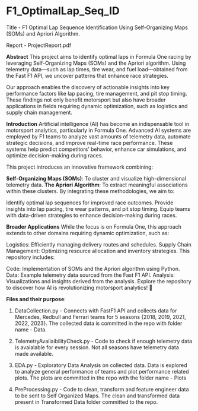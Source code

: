 # F1_OptimalLap_Seq_ID
Title - F1 Optimal Lap Sequence Identification Using Self-Organizing Maps (SOMs) and Apriori Algorithm.

Report - ProjectReport.pdf

**Abstract**
This project aims to identify optimal laps in Formula One racing by leveraging Self-Organizing Maps (SOMs) and the Apriori algorithm. Using telemetry data—such as lap times, tire wear, and fuel load—obtained from the Fast F1 API, we uncover patterns that enhance race strategies.

Our approach enables the discovery of actionable insights into key performance factors like lap pacing, tire management, and pit stop timing. These findings not only benefit motorsport but also have broader applications in fields requiring dynamic optimization, such as logistics and supply chain management.

**Introduction**
Artificial intelligence (AI) has become an indispensable tool in motorsport analytics, particularly in Formula One. Advanced AI systems are employed by F1 teams to analyze vast amounts of telemetry data, automate strategic decisions, and improve real-time race performance. These systems help predict competitors’ behavior, enhance car simulations, and optimize decision-making during races.

This project introduces an innovative framework combining:

**Self-Organizing Maps (SOMs)**: To cluster and visualize high-dimensional telemetry data.
**The Apriori Algorithm**: To extract meaningful associations within these clusters.
By integrating these methodologies, we aim to:

Identify optimal lap sequences for improved race outcomes.
Provide insights into lap pacing, tire wear patterns, and pit stop timing.
Equip teams with data-driven strategies to enhance decision-making during races.

**Broader Applications**
While the focus is on Formula One, this approach extends to other domains requiring dynamic optimization, such as:

Logistics: Efficiently managing delivery routes and schedules.
Supply Chain Management: Optimizing resource allocation and inventory strategies.
This repository includes:

Code: Implementation of SOMs and the Apriori algorithm using Python.
Data: Example telemetry data sourced from the Fast F1 API.
Analysis: Visualizations and insights derived from the analysis.
Explore the repository to discover how AI is revolutionizing motorsport analytics! 🚀


**Files and their purpose**:
1. DataCollection.py - Connects with FastF1 API and collects data for Mercedes, Redbull and Ferrari teams for 5 seasons {2018, 2019, 2021, 2022, 2023}. The collected data is committed in the repo with folder name - Data.

2. TelemetryAvailaibilityCheck.py - Code to check if enough telemetry data is avaialable for every session. Not all seasons have telemetry data made available.

3. EDA.py - Exploratory Data Analysis on collected data. Data is explored to analyze general performance of teams and plot performance related plots. The plots are committed in the repo with the folder name - Plots

4. PreProcessing.py - Code to clean, transform and feature engineer data to be sent to Self Organized Maps. The clean and transformed data present in Transformed Data folder committed to the repo.
